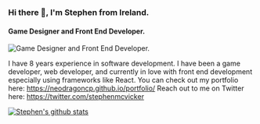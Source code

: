 ### Hi there 👋, I'm Stephen from Ireland.
#### Game Designer and Front End Developer.
![Game Designer and Front End Developer.](https://i.ibb.co/gPFBbdT/githubbanner.png)

I have 8 years experience in software development.
I have been a game developer, web developer, and currently in love with front end development especially using frameworks like React.
You can check out my portfolio here: 
https://neodragoncp.github.io/portfolio/
Reach out to me on Twitter here: 
https://twitter.com/stephenmcvicker

[![Stephen's github stats](https://github-readme-stats.vercel.app/api?username=NeoDragonCP)](https://github.com/anuraghazra/github-readme-stats)
